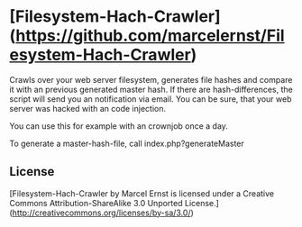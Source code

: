 # [Filesystem-Hach-Crawler] (https://github.com/marcelernst/Filesystem-Hach-Crawler)

Crawls over your web server filesystem, generates file hashes and compare it 
with an previous generated master hash.
If there are hash-differences, the script will send you an notification via email.
You can be sure, that your web server was hacked with an code injection.

You can use this for example with an crownjob once a day.

To generate a master-hash-file, call index.php?generateMaster

## License
[Filesystem-Hach-Crawler by Marcel Ernst is licensed under a Creative Commons 
Attribution-ShareAlike 3.0 Unported License.] (http://creativecommons.org/licenses/by-sa/3.0/)